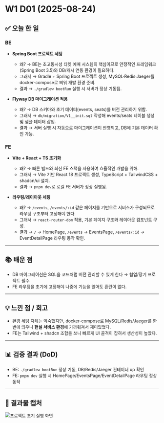 # W1 D01 (2025-08-24)

## ✅ 오늘 한 일

### BE
- **Spring Boot 프로젝트 세팅**
  - 왜? → BE는 초고동시성 티켓 예매 시스템의 핵심이므로 안정적인 프레임워크(Spring Boot 3.5)와 DB/캐시 연동 환경이 필요하다.
  - 그래서 → Gradle + Spring Boot 프로젝트 생성, MySQL·Redis·Jaeger를 docker-compose로 띄워 개발 환경 준비.
  - 결과 → `./gradlew bootRun` 실행 시 서버가 정상 기동됨.

- **Flyway DB 마이그레이션 적용**
  - 왜? → DB 스키마와 초기 데이터(events, seats)를 버전 관리하기 위함.
  - 그래서 → `db/migration/V1__init.sql` 작성해 events/seats 테이블 생성 및 샘플 데이터 삽입.
  - 결과 → 서버 실행 시 자동으로 마이그레이션이 반영되고, DB에 기본 데이터 확인 가능.

### FE
- **Vite + React + TS 초기화**
  - 왜? → 빠른 빌드와 최신 FE 스택을 사용하여 효율적인 개발을 위해.
  - 그래서 → Vite 기반 React 18 프로젝트 생성, TypeScript + TailwindCSS + shadcn/ui 설치.
  - 결과 → `pnpm dev`로 로컬 FE 서버가 정상 실행됨.

- **라우팅/레이아웃 세팅**
  - 왜? → `/events`, `/events/:id` 같은 페이지를 기반으로 서비스가 구성되므로 라우팅 구조부터 고정해야 한다.
  - 그래서 → `react-router-dom` 적용, 기본 페이지 구조와 레이아웃 컴포넌트 구성.
  - 결과 → `/` → HomePage, `/events` → EventsPage, `/events/:id` → EventDetailPage 라우팅 동작 확인.

---

## 📚 배운 점
- DB 마이그레이션은 SQL을 코드처럼 버전 관리할 수 있게 한다 → 협업/장기 프로젝트 필수.
- FE 라우팅을 초기에 고정해야 나중에 기능을 얹어도 혼란이 없다.

---

## 💡 느낀 점 / 회고
- 환경 세팅 자체는 익숙했지만, docker-compose로 MySQL/Redis/Jaeger를 한 번에 띄우니 **현실 서비스 환경**에 가까워져서 재미있었다.
- FE는 Tailwind + shadcn 조합을 쓰니 빠르게 UI 골격이 잡혀서 생산성이 높았다.

---

## 📊 검증 결과 (DoD)
- BE: `./gradlew bootRun` 정상 기동, DB/Redis/Jaeger 컨테이너 up 확인
- FE: `pnpm dev` 실행 시 HomePage/EventsPage/EventDetailPage 라우팅 정상 동작

---

## 📸 결과물 캡처
![프로젝트 초기 실행 화면](./images/d01-init.png)
